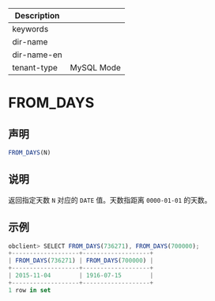 | Description   |                 |
|---------------|-----------------|
| keywords      |                 |
| dir-name      |                 |
| dir-name-en   |                 |
| tenant-type   | MySQL Mode      |

# FROM_DAYS

## 声明

```javascript
FROM_DAYS(N)
```

## 说明

返回指定天数 `N` 对应的 `DATE` 值。天数指距离 `0000-01-01` 的天数。

## 示例

```javascript
obclient> SELECT FROM_DAYS(736271), FROM_DAYS(700000);
+-------------------+-------------------+
| FROM_DAYS(736271) | FROM_DAYS(700000) |
+-------------------+-------------------+
| 2015-11-04        | 1916-07-15        |
+-------------------+-------------------+
1 row in set
```
